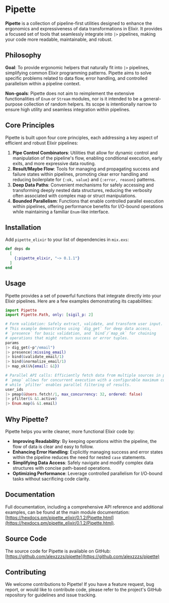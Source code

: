 # Pipette

**Pipette** is a collection of pipeline-first utilities designed to enhance the ergonomics and expressiveness of data transformations in Elixir. It provides a focused set of tools that seamlessly integrate into `|>` pipelines, making your code more readable, maintainable, and robust.

## Philosophy

**Goal**: To provide ergonomic helpers that naturally fit into `|>` pipelines, simplifying common Elixir programming patterns. Pipette aims to solve specific problems related to data flow, error handling, and controlled parallelism within a pipeline context.

**Non-goals**: Pipette does not aim to reimplement the extensive functionalities of `Enum` or `Stream` modules, nor is it intended to be a general-purpose collection of random helpers. Its scope is intentionally narrow to ensure high utility and seamless integration within pipelines.

## Core Principles

Pipette is built upon four core principles, each addressing a key aspect of efficient and robust Elixir pipelines:

1.  **Pipe Control Combinators**: Utilities that allow for dynamic control and manipulation of the pipeline's flow, enabling conditional execution, early exits, and more expressive data routing.
2.  **Result/Maybe Flow**: Tools for managing and propagating success and failure states within pipelines, promoting clear error handling and reducing boilerplate for `{:ok, value}` and `{:error, reason}` patterns.
3.  **Deep Data Paths**: Convenient mechanisms for safely accessing and transforming deeply nested data structures, reducing the verbosity often associated with complex map or struct manipulations.
4.  **Bounded Parallelism**: Functions that enable controlled parallel execution within pipelines, offering performance benefits for I/O-bound operations while maintaining a familiar `Enum`-like interface.

## Installation

Add `pipette_elixir` to your list of dependencies in `mix.exs`:

```elixir
def deps do
  [
    {:pipette_elixir, "~> 0.1.1"}
  ]
end
```

## Usage

Pipette provides a set of powerful functions that integrate directly into your Elixir pipelines. Here are a few examples demonstrating its capabilities:

```elixir
import Pipette
import Pipette.Path, only: [sigil_p: 2]

# Form validation: Safely extract, validate, and transform user input.
# This example demonstrates using `dig_get` for deep data access,
# `presence` for basic validation, and `bind`/`map_ok` for chaining
# operations that might return success or error tuples.
params
|> dig_get(~p"/email")
|> presence(:missing_email)
|> bind(&validate_email/1)
|> bind(&normalize_email/1)
|> map_ok(&%{email: &1})

# Parallel API calls: Efficiently fetch data from multiple sources in parallel.
# `pmap` allows for concurrent execution with a configurable maximum concurrency,
# while `pfilter` enables parallel filtering of results.
user_ids
|> pmap(&Users.fetch!/1, max_concurrency: 32, ordered: false)
|> pfilter(& &1.active)
|> Enum.map(& &1.email)
```

## Why Pipette?

Pipette helps you write cleaner, more functional Elixir code by:

*   **Improving Readability**: By keeping operations within the pipeline, the flow of data is clear and easy to follow.
*   **Enhancing Error Handling**: Explicitly managing success and error states within the pipeline reduces the need for nested `case` statements.
*   **Simplifying Data Access**: Safely navigate and modify complex data structures with concise path-based operations.
*   **Optimizing Performance**: Leverage controlled parallelism for I/O-bound tasks without sacrificing code clarity.

## Documentation

Full documentation, including a comprehensive API reference and additional examples, can be found at the main module documentation: [https://hexdocs.pm/pipette_elixir/0.1.2/Pipette.html](https://hexdocs.pm/pipette_elixir/0.1.2/Pipette.html).

## Source Code

The source code for Pipette is available on GitHub: [https://github.com/alexzzzs/pipette](https://github.com/alexzzzs/pipette)

## Contributing

We welcome contributions to Pipette! If you have a feature request, bug report, or would like to contribute code, please refer to the project's GitHub repository for guidelines and issue tracking.